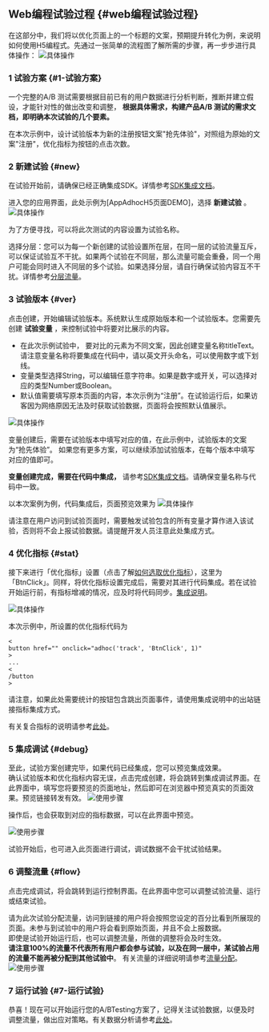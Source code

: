 ## Web编程试验过程 {#web编程试验过程}

在这部分中，我们将以优化页面上的一个标题的文案，预期提升转化为例，来说明如何使用H5编程式。先通过一张简单的流程图了解所需的步骤，再一步步进行具体操作： ![](http://doc.appadhoc.com/_images/design/codingflow.png "具体操作")

### 1 试验方案 {#1-试验方案}

一个完整的A/B 测试需要根据目前已有的用户数据进行分析判断，推断并建立假设，才能针对性的做出改变和调整， **根据具体需求，构建产品A/B 测试的需求文档，即明确本次试验的几个要素。**

在本次示例中，设计试验版本为新的注册按钮文案"抢先体验"，对照组为原始的文案"注册"，优化指标为按钮的点击次数。

###  2 新建试验 {#new}

在试验开始前，请确保已经正确集成SDK。详情参考[SDK集成文档](http://doc.appadhoc.com/sdk/htmlSDK.html)。

进入您的应用界面，此处示例为\[AppAdhocH5页面DEMO\]，选择 **新建试验** 。 ![](http://doc.appadhoc.com/_images/expsetting/create_h5coding.png "具体操作")

为了方便寻找，可以将此次测试的内容设置为试验名称。

选择分层：您可以为每一个新创建的试验设置所在层，在同一层的试验流量互斥，可以保证试验互不干扰。如果两个试验在不同层，那么流量可能会重叠，同一个用户可能会同时进入不同层的多个试验。如果选择分层，请自行确保试验内容互不干扰。详情参考[分层流量](http://doc.appadhoc.com/expFlow/stratifiedFlow.html)。

###  3 试验版本 {#ver}

点击创建，开始编辑试验版本。系统默认生成原始版本和一个试验版本。您需要先创建 **试验变量** ，来控制试验中将要对比展示的内容。

* 在此次示例试验中， 要对比的元素为不同文案，因此创建变量名称titleText。请注意变量名称将要集成在代码中，请以英文开头命名，可以使用数字或下划线。
* 变量类型选择String，可以编辑任意字符串。如果是数字或开关，可以选择对应的类型Number或Boolean。
* 默认值需要填写原本页面的内容，本次示例为“注册”。在试验运行后，如果访客因为网络原因无法及时获取试验数据，页面将会按照默认值展示。

![](http://doc.appadhoc.com/_images/expsetting/create_flag.png "具体操作")

变量创建后，需要在试验版本中填写对应的值，在此示例中，试验版本的文案为“抢先体验”。 如果您有更多方案，可以继续添加试验版本，在每个版本中填写对应的值即可。

**变量创建完成，需要在代码中集成，** 请参考[SDK集成文档](http://doc.appadhoc.com/sdk/htmlSDK.html#flag)。请确保变量名称与代码中一致。

以本次案例为例，代码集成后，页面预览效果为 ![](http://doc.appadhoc.com/_images/debug/page.png "具体操作")

请注意在用户访问到试验页面时，需要触发试验包含的所有变量才算作进入该试验，否则将不会上报试验数据。请提醒开发人员注意此处集成方式。

###  4 优化指标 {#stat}

接下来进行「优化指标」设置（点击了解[如何选取优化指标](http://doc.appadhoc.com/dataDecision/select.html)），这里为「BtnClick」。同样，将优化指标设置完成后，需要对其进行代码集成。若在试验开始运行前，有指标增减的情况，应及时将代码同步。[集成说明](http://doc.appadhoc.com/sdk/htmlSDK.html#stat)。

![](http://doc.appadhoc.com/_images/expsetting/create_stat.png "具体操作")

本次示例中，所设置的优化指标代码为

```
<
button href="" onclick="adhoc('track', 'BtnClick', 1)"
>
...
<
/button
>
```

请注意，如果此处需要统计的按钮包含跳出页面事件，请使用集成说明中的出站链接指标集成方式。

有关复合指标的说明请参考[此处](http://doc.appadhoc.com/expFlow/stat.html#comstat)。

###  5 集成调试 {#debug}

至此，试验方案创建完毕，如果代码已经集成，您可以预览集成效果。  
确认试验版本和优化指标内容无误，点击完成创建，将会跳转到集成调试界面。在此界面中，填写您将要预览的页面地址，然后即可在浏览器中预览真实的页面效果。预览链接转发有效。 ![](http://doc.appadhoc.com/_images/debug/h5coding.png "使用步骤")

操作后，也会获取到对应的指标数据，可以在此界面中预览。

![](http://doc.appadhoc.com/_images/debug/data.png "使用步骤")

试验开始后，也可进入此页面进行调试，调试数据不会干扰试验结果。

###  6 调整流量 {#flow}

点击完成调试，将会跳转到运行控制界面。在此界面中您可以调整试验流量、运行或结束试验。

请为此次试验分配流量，访问到链接的用户将会按照您设定的百分比看到所展现的页面。未参与到试验中的用户将会看到原始页面，并且不会上报数据。  
即使是试验开始运行后，也可以调整流量，所做的调整将会及时生效。  
**请注意100%的流量不代表所有用户都会参与试验，以及在同一层中，某试验占用的流量不能再被分配到其他试验中**。 有关流量的详细说明请参考[流量分配](http://doc.appadhoc.com/expFlow/flowDistribution.html)。 ![](http://doc.appadhoc.com/_images/expsetting/flow.png "使用步骤")

### 7 运行试验 {#7-运行试验}

恭喜！现在可以开始运行您的A/BTesting方案了，记得关注试验数据，以便及时调整流量，做出应对策略。有关数据分析请参考[此处](http://doc.appadhoc.com/runAnalysis)。

